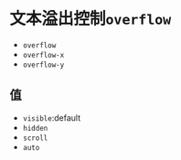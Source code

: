 # 文本溢出控制`overflow`

- `overflow`
- `overflow-x`
- `overflow-y`

## 值
- `visible`:default
- `hidden`
- `scroll`
- `auto`
